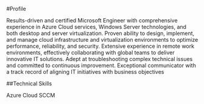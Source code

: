 #Profile

Results-driven and certified Microsoft Engineer with comprehensive experience in 
Azure Cloud services, Windows Server technologies, and both desktop and server 
virtualization. Proven ability to design, implement, and manage cloud 
infrastructure and virtualization environments to optimize performance, 
reliability, and security. Extensive experience in remote work environments, 
effectively collaborating with global teams to deliver innovative IT solutions. 
Adept at troubleshooting complex technical issues and committed to continuous 
improvement. Exceptional communicator with a track record of aligning IT 
initiatives with business objectives

##Technical Skills

Azure Cloud
SCCM


